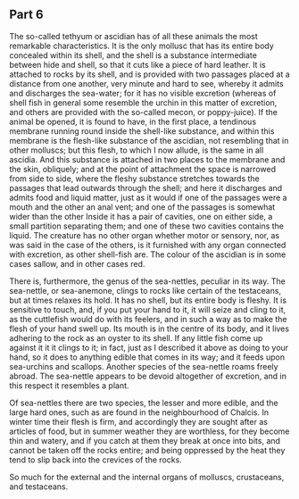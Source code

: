 ## Part 6

The so-called tethyum or ascidian has of all these animals the most remarkable characteristics.
It is the only mollusc that has its entire body concealed within its shell, and the shell is a substance intermediate between hide and shell, so that it cuts like a piece of hard leather.
It is attached to rocks by its shell, and is provided with two passages placed at a distance from one another, very minute and hard to see, whereby it admits and discharges the sea-water; for it has no visible excretion (whereas of shell fish in general some resemble the urchin in this matter of excretion, and others are provided with the so-called mecon, or poppy-juice).
If the animal be opened, it is found to have, in the first place, a tendinous membrane running round inside the shell-like substance, and within this membrane is the flesh-like substance of the ascidian, not resembling that in other molluscs; but this flesh, to which I now allude, is the same in all ascidia.
And this substance is attached in two places to the membrane and the skin, obliquely; and at the point of attachment the space is narrowed from side to side, where the fleshy substance stretches towards the passages that lead outwards through the shell; and here it discharges and admits food and liquid matter, just as it would if one of the passages were a mouth and the other an anal vent; and one of the passages is somewhat wider than the other Inside it has a pair of cavities, one on either side, a small partition separating them; and one of these two cavities contains the liquid.
The creature has no other organ whether motor or sensory, nor, as was said in the case of the others, is it furnished with any organ connected with excretion, as other shell-fish are.
The colour of the ascidian is in some cases sallow, and in other cases red.

There is, furthermore, the genus of the sea-nettles, peculiar in its way.
The sea-nettle, or sea-anemone, clings to rocks like certain of the testaceans, but at times relaxes its hold.
It has no shell, but its entire body is fleshy.
It is sensitive to touch, and, if you put your hand to it, it will seize and cling to it, as the cuttlefish would do with its feelers, and in such a way as to make the flesh of your hand swell up.
Its mouth is in the centre of its body, and it lives adhering to the rock as an oyster to its shell.
If any little fish come up against it it it clings to it; in fact, just as I described it above as doing to your hand, so it does to anything edible that comes in its way; and it feeds upon sea-urchins and scallops.
Another species of the sea-nettle roams freely abroad.
The sea-nettle appears to be devoid altogether of excretion, and in this respect it resembles a plant.

Of sea-nettles there are two species, the lesser and more edible, and the large hard ones, such as are found in the neighbourhood of Chalcis.
In winter time their flesh is firm, and accordingly they are sought after as articles of food, but in summer weather they are worthless, for they become thin and watery, and if you catch at them they break at once into bits, and cannot be taken off the rocks entire; and being oppressed by the heat they tend to slip back into the crevices of the rocks.

So much for the external and the internal organs of molluscs, crustaceans, and testaceans.


